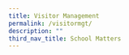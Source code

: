 ```yaml
---
title: Visitor Management
permalink: /visitormgt/
description: ""
third_nav_title: School Matters
---
```



